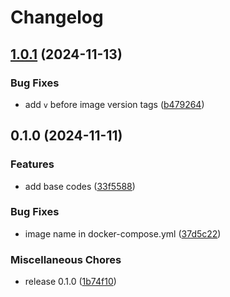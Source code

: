 # Changelog

## [1.0.1](https://github.com/HamidMolareza/QueraReadmeGenerator/compare/v1.0.0...v1.0.1) (2024-11-13)


### Bug Fixes

* add `v` before image version tags ([b479264](https://github.com/HamidMolareza/QueraReadmeGenerator/commit/b479264f443f9dcdf5ed27a7deb84b06a088845b))

## 0.1.0 (2024-11-11)


### Features

* add base codes ([33f5588](https://github.com/HamidMolareza/QueraReadmeGenerator/commit/33f5588de8eccf6a8c9e532650124628c6ab4c8c))


### Bug Fixes

* image name in docker-compose.yml ([37d5c22](https://github.com/HamidMolareza/QueraReadmeGenerator/commit/37d5c2270c3533c2d97fde9bdc2f584ebe54263d))


### Miscellaneous Chores

* release 0.1.0 ([1b74f10](https://github.com/HamidMolareza/QueraReadmeGenerator/commit/1b74f102060a45ac4c2f028d70f8c290367235ce))
